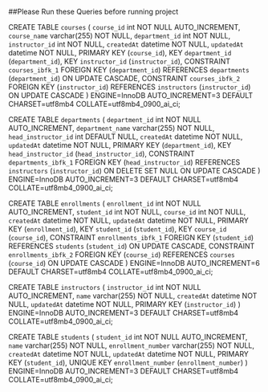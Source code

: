 ##Please Run these Queries before running project

CREATE TABLE `courses` (
  `course_id` int NOT NULL AUTO_INCREMENT,
  `course_name` varchar(255) NOT NULL,
  `department_id` int NOT NULL,
  `instructor_id` int NOT NULL,
  `createdAt` datetime NOT NULL,
  `updatedAt` datetime NOT NULL,
  PRIMARY KEY (`course_id`),
  KEY `department_id` (`department_id`),
  KEY `instructor_id` (`instructor_id`),
  CONSTRAINT `courses_ibfk_1` FOREIGN KEY (`department_id`) REFERENCES `departments` (`department_id`) ON UPDATE CASCADE,
  CONSTRAINT `courses_ibfk_2` FOREIGN KEY (`instructor_id`) REFERENCES `instructors` (`instructor_id`) ON UPDATE CASCADE
) ENGINE=InnoDB AUTO_INCREMENT=3 DEFAULT CHARSET=utf8mb4 COLLATE=utf8mb4_0900_ai_ci;

CREATE TABLE `departments` (
  `department_id` int NOT NULL AUTO_INCREMENT,
  `department_name` varchar(255) NOT NULL,
  `head_instructor_id` int DEFAULT NULL,
  `createdAt` datetime NOT NULL,
  `updatedAt` datetime NOT NULL,
  PRIMARY KEY (`department_id`),
  KEY `head_instructor_id` (`head_instructor_id`),
  CONSTRAINT `departments_ibfk_1` FOREIGN KEY (`head_instructor_id`) REFERENCES `instructors` (`instructor_id`) ON DELETE SET NULL ON UPDATE CASCADE
) ENGINE=InnoDB AUTO_INCREMENT=3 DEFAULT CHARSET=utf8mb4 COLLATE=utf8mb4_0900_ai_ci;

CREATE TABLE `enrollments` (
  `enrollment_id` int NOT NULL AUTO_INCREMENT,
  `student_id` int NOT NULL,
  `course_id` int NOT NULL,
  `createdAt` datetime NOT NULL,
  `updatedAt` datetime NOT NULL,
  PRIMARY KEY (`enrollment_id`),
  KEY `student_id` (`student_id`),
  KEY `course_id` (`course_id`),
  CONSTRAINT `enrollments_ibfk_1` FOREIGN KEY (`student_id`) REFERENCES `students` (`student_id`) ON UPDATE CASCADE,
  CONSTRAINT `enrollments_ibfk_2` FOREIGN KEY (`course_id`) REFERENCES `courses` (`course_id`) ON UPDATE CASCADE
) ENGINE=InnoDB AUTO_INCREMENT=6 DEFAULT CHARSET=utf8mb4 COLLATE=utf8mb4_0900_ai_ci;

CREATE TABLE `instructors` (
  `instructor_id` int NOT NULL AUTO_INCREMENT,
  `name` varchar(255) NOT NULL,
  `createdAt` datetime NOT NULL,
  `updatedAt` datetime NOT NULL,
  PRIMARY KEY (`instructor_id`)
) ENGINE=InnoDB AUTO_INCREMENT=3 DEFAULT CHARSET=utf8mb4 COLLATE=utf8mb4_0900_ai_ci;

CREATE TABLE `students` (
  `student_id` int NOT NULL AUTO_INCREMENT,
  `name` varchar(255) NOT NULL,
  `enrollment_number` varchar(255) NOT NULL,
  `createdAt` datetime NOT NULL,
  `updatedAt` datetime NOT NULL,
  PRIMARY KEY (`student_id`),
  UNIQUE KEY `enrollment_number` (`enrollment_number`)
) ENGINE=InnoDB AUTO_INCREMENT=3 DEFAULT CHARSET=utf8mb4 COLLATE=utf8mb4_0900_ai_ci;

